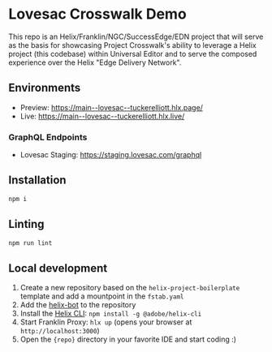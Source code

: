 # Lovesac Crosswalk Demo

This repo is an Helix/Franklin/NGC/SuccessEdge/EDN project that will serve as the basis for showcasing Project Crosswalk's ability to leverage a Helix project (this codebase) within Universal Editor and to serve the composed experience over the Helix "Edge Delivery Network".  

## Environments
- Preview: https://main--lovesac--tuckerelliott.hlx.page/
- Live: https://main--lovesac--tuckerelliott.hlx.live/

### GraphQL Endpoints

- Lovesac Staging: https://staging.lovesac.com/graphql

## Installation

```sh
npm i
```

## Linting

```sh
npm run lint
```

## Local development

1. Create a new repository based on the `helix-project-boilerplate` template and add a mountpoint in the `fstab.yaml`
1. Add the [helix-bot](https://github.com/apps/helix-bot) to the repository
1. Install the [Helix CLI](https://github.com/adobe/helix-cli): `npm install -g @adobe/helix-cli`
1. Start Franklin Proxy: `hlx up` (opens your browser at `http://localhost:3000`)
1. Open the `{repo}` directory in your favorite IDE and start coding :)
